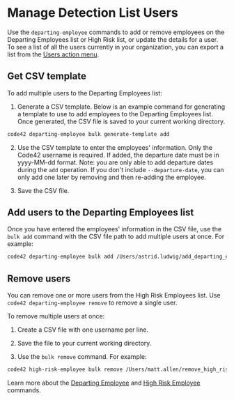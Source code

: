 # Manage Detection List Users

Use the `departing-employee` commands to add or remove employees on the Departing Employees list or High Risk list, or update the details for a user. To
see a list of all the users currently in your organization, you can export a list from the
[Users action menu](https://support.code42.com/Administrator/Cloud/Administration_console_reference/Users_reference#Action_menu).

## Get CSV template
To add multiple users to the Departing Employees list:

1. Generate a CSV template. Below is an example command for generating a template to use to add employees to the Departing
Employees list. Once generated, the CSV file is saved to your current working directory.

```bash
code42 departing-employee bulk generate-template add
```

2. Use the CSV template to enter the employees' information. Only the Code42 username is required. If added,
the departure date must be in yyyy-MM-dd format. Note: you are only able to add departure dates during the `add`
operation. If you don't include `--departure-date`, you can only add one later by removing and then re-adding the
employee.

3. Save the CSV file.

## Add users to the Departing Employees list

Once you have entered the employees' information in the CSV file, use the `bulk add` command with the CSV file path to
add multiple users at once. For example:

```bash
code42 departing-employee bulk add /Users/astrid.ludwig/add_departing_employee.csv
```

## Remove users
You can remove one or more users from the High Risk Employees list. Use `code42 departing-employee remove` to remove a
single user.

To remove multiple users at once:

1. Create a CSV file with one username per line.

2. Save the file to your current working directory.

3. Use the `bulk remove` command. For example:

```bash
code42 high-risk-employee bulk remove /Users/matt.allen/remove_high_risk_employee.csv
```

Learn more about the [Departing Employee](../commands/departingemployee.md) and
[High Risk Employee](../commands/highriskemployee.md) commands.
